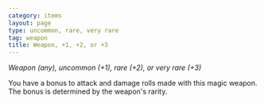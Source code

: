 ```yaml
---
category: items
layout: page
type: uncommon, rare, very rare
tag: weapon
title: Weapon, +1, +2, or +3 
---
```

_Weapon (any), uncommon (+1), rare (+2), or very rare (+3)_ 

You have a bonus to attack and damage rolls made with this magic weapon. The bonus is determined by the weapon's rarity. 
